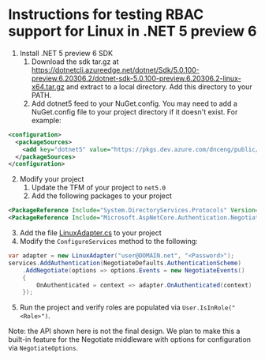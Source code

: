 # Instructions for testing RBAC support for Linux in .NET 5 preview 6

1. Install .NET 5 preview 6 SDK
   1. Download the sdk tar.gz at https://dotnetcli.azureedge.net/dotnet/Sdk/5.0.100-preview.6.20306.2/dotnet-sdk-5.0.100-preview.6.20306.2-linux-x64.tar.gz and extract to a local directory. Add this directory to your PATH.
   2. Add dotnet5 feed to your NuGet.config. You may need to add a NuGet.config file to your project directory if it doesn't exist. For example:
```xml
<configuration>
  <packageSources>
    <add key="dotnet5" value="https://pkgs.dev.azure.com/dnceng/public/_packaging/dotnet5/nuget/v3/index.json" />
  </packageSources>
</configuration>
```
2. Modify your project
   1. Update the TFM of your project to `net5.0`
   2. Add the following packages to your project
```xml
<PackageReference Include="System.DirectoryServices.Protocols" Version="5.0.0-preview.6.20305.6" />
<PackageReference Include="Microsoft.AspNetCore.Authentication.Negotiate" Version="5.0.0-preview.6.20305.3" />
```
   3. Add the file [LinuxAdapter.cs](https://github.com/JunTaoLuo/LinuxRBAC/blob/master/LinuxAdapter.cs) to your project
   4. Modify the `ConfigureServices` method to the following:
```C#
var adapter = new LinuxAdapter("user@DOMAIN.net", "<Password>");
services.AddAuthentication(NegotiateDefaults.AuthenticationScheme)
    .AddNegotiate(options => options.Events = new NegotiateEvents()
    {
        OnAuthenticated = context => adapter.OnAuthenticated(context)
    });
```
   5. Run the project and verify roles are populated via `User.IsInRole("<Role>")`.

Note: the API shown here is not the final design. We plan to make this a built-in feature for the Negotiate middleware with options for configuration via `NegotiateOptions`.
